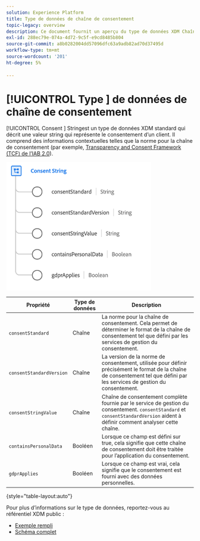 ```yaml
---
solution: Experience Platform
title: Type de données de chaîne de consentement
topic-legacy: overview
description: Ce document fournit un aperçu du type de données XDM Chaîne de consentement.
exl-id: 288ec79e-074a-4d72-9c5f-e9cd8485b804
source-git-commit: a8b0282004dd57096dfc63a9adb82ad70d37495d
workflow-type: tm+mt
source-wordcount: '201'
ht-degree: 5%

---
```


# [!UICONTROL Type ] de données de chaîne de consentement

[!UICONTROL Consent ] Stringest un type de données XDM standard qui décrit une valeur string qui représente le consentement d’un client. Il comprend des informations contextuelles telles que la norme pour la chaîne de consentement (par exemple, [Transparency and Consent Framework (TCF) de l’IAB 2.0](../field-groups/profile/iab.md)).

![](../images/data-types/consent-string.png)

| Propriété | Type de données | Description |
| --- | --- | --- |
| `consentStandard` | Chaîne | La norme pour la chaîne de consentement. Cela permet de déterminer le format de la chaîne de consentement tel que défini par les services de gestion du consentement. |
| `consentStandardVersion` | Chaîne | La version de la norme de consentement, utilisée pour définir précisément le format de la chaîne de consentement tel que défini par les services de gestion du consentement. |
| `consentStringValue` | Chaîne | Chaîne de consentement complète fournie par le service de gestion du consentement. `consentStandard` et  `consentStandardVersion` aident à définir comment analyser cette chaîne. |
| `containsPersonalData` | Booléen | Lorsque ce champ est défini sur true, cela signifie que cette chaîne de consentement doit être traitée pour l’application du consentement. |
| `gdprApplies` | Booléen | Lorsque ce champ est vrai, cela signifie que le consentement est fourni avec des données personnelles. |

{style=&quot;table-layout:auto&quot;}

Pour plus d’informations sur le type de données, reportez-vous au référentiel XDM public :

* [Exemple rempli](https://github.com/adobe/xdm/blob/master/components/datatypes/consent/consentstring.example.1.json)
* [Schéma complet](https://github.com/adobe/xdm/blob/master/components/datatypes/consent/consentstring.schema.json)
